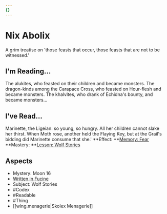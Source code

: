 ```yaml
---
{}
---
```

# Nix Abolix
A grim treatise on 'those feasts that occur, those feasts that are not to be witnessed.'
## I'm Reading...
The alukites, who feasted on their children and became monsters. The dragon-kinds among the Carapace Cross, who feasted on Hour-flesh and became monsters. The khalvites, who drank of Echidna's bounty, and became monsters…
## I've Read...
Marinette, the Ligeian: so young, so hungry. All her children cannot slake her thirst. When Moth rose, another held the Flaying Key, but at the Grail's bidding did Marinette consume that she.'
**Effect: **[Memory: Fear](https://uadaf.theevilroot.xyz/rowenarium/element/mem.fear)
**Mastery: **[Lesson: Wolf Stories](https://uadaf.theevilroot.xyz/rowenarium/element/x.wolfstories)
## Aspects
- Mystery: Moon 16
- [Written in Fucine](https://uadaf.theevilroot.xyz/rowenarium/element/w.fucine)
- Subject: Wolf Stories
- #Codex
- #Readable
- #Thing
- [[wing.menagerie|Skolex Menagerie]]